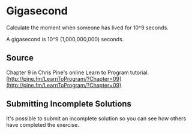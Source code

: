 # Gigasecond

Calculate the moment when someone has lived for 10^9 seconds.

A gigasecond is 10^9 (1,000,000,000) seconds.



## Source

Chapter 9 in Chris Pine's online Learn to Program tutorial. [http://pine.fm/LearnToProgram/?Chapter=09](http://pine.fm/LearnToProgram/?Chapter=09)

## Submitting Incomplete Solutions
It's possible to submit an incomplete solution so you can see how others have completed the exercise.
